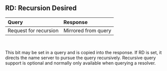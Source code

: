 ## RD: Recursion Desired

Query   | Response               
:-------|:---------------------
Request for recursion  | Mirrored from query
<br/>

This bit may be set in a query and is copied into the response. If RD is set,
it directs the name server to pursue the query recursively.
Recursive query support is optional and normally only available when querying
a resolver.

